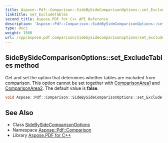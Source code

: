 ```yaml
---
title: Aspose::Pdf::Comparison::SideBySideComparisonOptions::set_ExcludeTables method
linktitle: set_ExcludeTables
second_title: Aspose.PDF for C++ API Reference
description: 'Aspose::Pdf::Comparison::SideBySideComparisonOptions::set_ExcludeTables method. Get and set the option that determines whether tables are excluded from comparison. This option cannot be set together with ComparisonArea1 and ComparisonArea2. The default value is false in C++.'
type: docs
weight: 1500
url: /cpp/aspose.pdf.comparison/sidebysidecomparisonoptions/set_excludetables/
---
```

## SideBySideComparisonOptions::set_ExcludeTables method


Get and set the option that determines whether tables are excluded from comparison. This option cannot be set together with [ComparisonArea1](../) and [ComparisonArea2](../). The default value is **false**.

```cpp
void Aspose::Pdf::Comparison::SideBySideComparisonOptions::set_ExcludeTables(bool value)
```

## See Also

* Class [SideBySideComparisonOptions](../)
* Namespace [Aspose::Pdf::Comparison](../../)
* Library [Aspose.PDF for C++](../../../)
